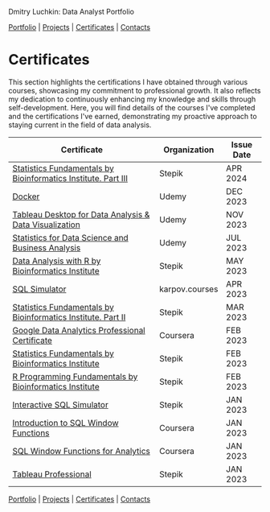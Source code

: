 Dmitry Luchkin: Data Analyst Portfolio

[Portfolio](https://github.com/daluchkin/data-analyst-portfolio) | [Projects](https://github.com/daluchkin/data-analyst-portfolio#my_projects) | [Certificates](https://github.com/daluchkin/data-analyst-portfolio#my_certificates) | [Contacts](https://github.com/daluchkin/data-analyst-portfolio#my_contacts)

# Certificates

This section highlights the certifications I have obtained through various courses, showcasing my commitment to professional growth. It also reflects my dedication to continuously enhancing my knowledge and skills through self-development. Here, you will find details of the courses I've completed and the certifications I've earned, demonstrating my proactive approach to staying current in the field of data analysis.

| Certificate                                                                                                                          | Organization   | Issue Date |
|-------------------|----------------------------------|-------------------|
| [Statistics Fundamentals by Bioinformatics Institute. Part III](https://stepik.org/cert/2445568?lang=en)                             | Stepik         | APR 2024   |
| [Docker](https://www.udemy.com/certificate/UC-fb3ab476-c01b-478c-b364-93e0c3c88929/)                                                 | Udemy          | DEC 2023   |
| [Tableau Desktop for Data Analysis & Data Visualization](https://www.udemy.com/certificate/UC-91aaa700-04db-4261-9662-fb64c741d2de/) | Udemy          | NOV 2023   |
| [Statistics for Data Science and Business Analysis](https://www.udemy.com/certificate/UC-da989320-c4bc-40f8-91d6-145ca5e623fc/)      | Udemy          | JUL 2023   |
| [Data Analysis with R by Bioinformatics Institute](https://stepik.org/cert/2063955)                                                  | Stepik         | MAY 2023   |
| [SQL Simulator](https://lab.karpov.courses/certificate/385fdd63-a386-4257-baf7-fa3b37232105/en/)                                     | karpov.courses | APR 2023   |
| [Statistics Fundamentals by Bioinformatics Institute. Part II](https://stepik.org/cert/2000651?lang=en)                              | Stepik         | MAR 2023   |
| [Google Data Analytics Professional Certificate](https://www.coursera.org/verify/professional-cert/CNK72RM6E5N4)                     | Coursera       | FEB 2023   |
| [Statistics Fundamentals by Bioinformatics Institute](https://stepik.org/cert/1946651?lang=en)                                       | Stepik         | FEB 2023   |
| [R Programming Fundamentals by Bioinformatics Institute](https://stepik.org/cert/1948079?lang=en)                                    | Stepik         | FEB 2023   |
| [Interactive SQL Simulator](https://stepik.org/cert/1916879)                                                                         | Stepik         | JAN 2023   |
| [Introduction to SQL Window Functions](https://www.coursera.org/verify/PRP29U27P52Q)                                                 | Coursera       | JAN 2023   |
| [SQL Window Functions for Analytics](https://www.coursera.org/verify/77QBPJFU4US7)                                                   | Coursera       | JAN 2023   |
| [Tableau Professional](https://stepik.org/cert/1930951?lang=en)                                                                      | Stepik         | JAN 2023   |


[Portfolio](https://github.com/daluchkin/data-analyst-portfolio) | [Projects](https://github.com/daluchkin/data-analyst-portfolio#my_projects) | [Certificates](https://github.com/daluchkin/data-analyst-portfolio#my_certificates) | [Contacts](https://github.com/daluchkin/data-analyst-portfolio#my_contacts)